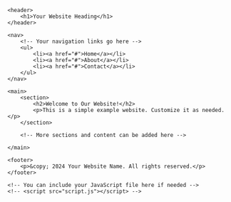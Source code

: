 <!DOCTYPE html>
<html lang="en">
<head>
    <meta charset="UTF-8">
    <meta name="viewport" content="width=device-width, initial-scale=1.0">
    <title>Your Website Title</title>
    <!-- You can link to an external CSS file here if needed -->
    <!-- <link rel="stylesheet" href="styles.css"> -->
</head>
<body>

    <header>
        <h1>Your Website Heading</h1>
    </header>

    <nav>
        <!-- Your navigation links go here -->
        <ul>
            <li><a href="#">Home</a></li>
            <li><a href="#">About</a></li>
            <li><a href="#">Contact</a></li>
        </ul>
    </nav>

    <main>
        <section>
            <h2>Welcome to Our Website!</h2>
            <p>This is a simple example website. Customize it as needed.</p>
        </section>

        <!-- More sections and content can be added here -->

    </main>

    <footer>
        <p>&copy; 2024 Your Website Name. All rights reserved.</p>
    </footer>

    <!-- You can include your JavaScript file here if needed -->
    <!-- <script src="script.js"></script> -->

</body>
</html>
